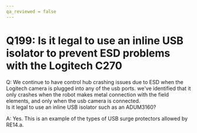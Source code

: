 ```yaml
---
qa_reviewed = false
---
```


# Q199: Is it legal to use an inline USB isolator to prevent ESD problems with the Logitech C270

Q: We continue to have control hub crashing issues due to ESD when the Logitech camera is plugged into any of the usb ports.  we've identified that it only crashes when the robot makes metal connection with the field elements, and only when the usb camera is connected.   
Is it legal to use an inline USB isolator such as an ADUM3160?

A: Yes. This is an example of the types of USB surge protectors allowed by RE14.a.